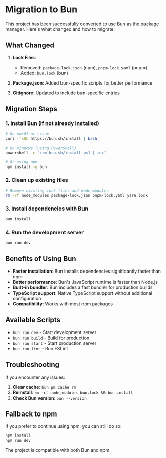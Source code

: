 # Migration to Bun

This project has been successfully converted to use Bun as the package manager. Here's what changed and how to migrate:

## What Changed

1. **Lock Files**: 
   - Removed: `package-lock.json` (npm), `pnpm-lock.yaml` (pnpm)
   - Added: `bun.lock` (bun)

2. **Package.json**: Added bun-specific scripts for better performance

3. **Gitignore**: Updated to include bun-specific entries

## Migration Steps

### 1. Install Bun (if not already installed)

```bash
# On macOS or Linux
curl -fsSL https://bun.sh/install | bash

# On Windows (using PowerShell)
powershell -c "irm bun.sh/install.ps1 | iex"

# Or using npm
npm install -g bun
```

### 2. Clean up existing files

```bash
# Remove existing lock files and node_modules
rm -rf node_modules package-lock.json pnpm-lock.yaml yarn.lock
```

### 3. Install dependencies with Bun

```bash
bun install
```

### 4. Run the development server

```bash
bun run dev
```

## Benefits of Using Bun

- **Faster installation**: Bun installs dependencies significantly faster than npm
- **Better performance**: Bun's JavaScript runtime is faster than Node.js
- **Built-in bundler**: Bun includes a fast bundler for production builds
- **TypeScript support**: Native TypeScript support without additional configuration
- **Compatibility**: Works with most npm packages

## Available Scripts

- `bun run dev` - Start development server
- `bun run build` - Build for production
- `bun run start` - Start production server
- `bun run lint` - Run ESLint

## Troubleshooting

If you encounter any issues:

1. **Clear cache**: `bun pm cache rm`
2. **Reinstall**: `rm -rf node_modules bun.lock && bun install`
3. **Check Bun version**: `bun --version`

## Fallback to npm

If you prefer to continue using npm, you can still do so:

```bash
npm install
npm run dev
```

The project is compatible with both Bun and npm. 